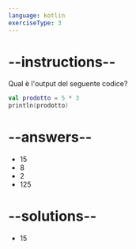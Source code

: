 ```yaml
---
language: kotlin
exerciseType: 3
---
```


# --instructions--

Qual è l'output del seguente codice?
```kotlin
val prodotto = 5 * 3
println(prodotto)
```

# --answers--

- 15
- 8
- 2
- 125

# --solutions--

- 15

